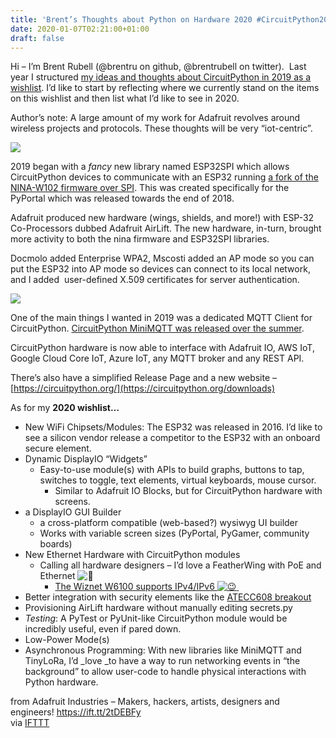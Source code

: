 ```yaml
---
title: 'Brent’s Thoughts about Python on Hardware 2020 #CircuitPython2020 #IoT'
date: 2020-01-07T02:21:00+01:00
draft: false
---
```


Hi – I’m Brent Rubell (@brentru on github, @brentrubell on twitter).  Last year I structured [my ideas and thoughts about CircuitPython in 2019 as a wishlist](https://gist.github.com/brentru/d63f23d2ff8b35d118f100e06cad4211). I’d like to start by reflecting where we currently stand on the items on this wishlist and then list what I’d like to see in 2020.

Author’s note: A large amount of my work for Adafruit revolves around wireless projects and protocols. These thoughts will be very “iot-centric”.

![](https://cdn-blog.adafruit.com/uploads/2020/01/IoT_CircuitPython_and_Blinka_Logo_s_.png)

2019 began with a _fancy_ new library named ESP32SPI which allows CircuitPython devices to communicate with an ESP32 running [a fork of the NINA-W102 firmware over SPI](https://github.com/adafruit/nina-fw). This was created specifically for the PyPortal which was released towards the end of 2018.

Adafruit produced new hardware (wings, shields, and more!) with ESP-32 Co-Processors dubbed Adafruit AirLift. The new hardware, in-turn, brought more activity to both the nina firmware and ESP32SPI libraries.

Docmolo added Enterprise WPA2, Mscosti added an AP mode so you can put the ESP32 into AP mode so devices can connect to its local network, and I added  user-defined X.509 certificates for server authentication.

![](https://cdn-blog.adafruit.com/uploads/2020/01/Pasted_Image_1_2_20__3_15_PM-480x480.png)

One of the main things I wanted in 2019 was a dedicated MQTT Client for CircuitPython. [CircuitPython MiniMQTT was released over the summer](https://learn.adafruit.com/mqtt-in-circuitpython).

CircuitPython hardware is now able to interface with Adafruit IO, AWS IoT, Google Cloud Core IoT, Azure IoT, any MQTT broker and any REST API.

There’s also have a simplified Release Page and a new website – [https://circuitpython.org/](https://circuitpython.org/downloads)

As for my **2020 wishlist…**

*   New WiFi Chipsets/Modules: The ESP32 was released in 2016. I’d like to see a silicon vendor release a competitor to the ESP32 with an onboard secure element.
*   Dynamic DisplayIO “Widgets”
    *   Easy-to-use module(s) with APIs to build graphs, buttons to tap, switches to toggle, text elements, virtual keyboards, mouse cursor.
        *   Similar to Adafruit IO Blocks, but for CircuitPython hardware with screens.
*   a DisplayIO GUI Builder
    *   a cross-platform compatible (web-based?) wysiwyg UI builder
    *   Works with variable screen sizes (PyPortal, PyGamer, community boards)
*   New Ethernet Hardware with CircuitPython modules
    *   Calling all hardware designers – I’d love a FeatherWing with PoE and Ethernet ![🙂](https://s.w.org/images/core/emoji/12.0.0-1/72x72/1f642.png)
        *   [The Wiznet W6100 supports IPv4/IPv6 ![😉](https://s.w.org/images/core/emoji/12.0.0-1/72x72/1f609.png) ](https://www.wiznet.io/product-item/w6100/)
*   Better integration with security elements like the [ATECC608 breakout](https://www.adafruit.com/product/4314)
*   Provisioning AirLift hardware without manually editing secrets.py
*   _Testing_: A PyTest or PyUnit-like CircuitPython module would be incredibly useful, even if pared down.
*   Low-Power Mode(s)
*   Asynchronous Programming: With new libraries like MiniMQTT and TinyLoRa, I’d _love _to have a way to run networking events in “the background” to allow user-code to handle physical interactions with Python hardware.

  
  
from Adafruit Industries – Makers, hackers, artists, designers and engineers! https://ift.tt/2tDEBFy  
via [IFTTT](https://ifttt.com/?ref=da&site=blogger)